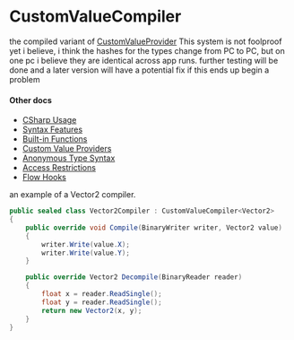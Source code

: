 # CustomValueCompiler

the compiled variant of [CustomValueProvider](CustomValueProvider_Examples.md)
This system is not foolproof yet i believe, i think the hashes for the types change from PC to PC, but on one pc i believe they are identical
across app runs. further testing will be done and a later version will have a potential fix if this ends up begin a problem



#### Other docs
- [CSharp Usage](CSharp_Usage.md)  
- [Syntax Features](Syntax_Features.md)  
- [Built-in Functions](WinterForge_Built-in_Functions.md)  
- [Custom Value Providers](CustomValueProvider_Examples.md)
- [Anonymous Type Syntax](Anonymous_Type_Syntax.md)  
- [Access Restrictions](Access_Restrictions.md)  
- [Flow Hooks](FlowHooks.md)  


an example of a Vector2 compiler.

```cs
public sealed class Vector2Compiler : CustomValueCompiler<Vector2>
{
    public override void Compile(BinaryWriter writer, Vector2 value)
    {
        writer.Write(value.X);
        writer.Write(value.Y);
    }

    public override Vector2 Decompile(BinaryReader reader)
    {
        float x = reader.ReadSingle();
        float y = reader.ReadSingle();
        return new Vector2(x, y);
    }
}
```